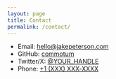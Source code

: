 ```yaml
---
layout: page
title: Contact
permalink: /contact/
---
```

<ul>
  <li>Email: <a href="mailto:hello@jakepeterson.com">hello@jakepeterson.com</a></li>
  <li>GitHub: <a href="https://github.com/commotum">commotum</a></li>
  <li>Twitter/X: <a href="https://x.com/YOUR_HANDLE">@YOUR_HANDLE</a></li>
  <li>Phone: <a href="tel:+1XXXXXXXXXX">+1 (XXX) XXX‑XXXX</a></li>
</ul>
